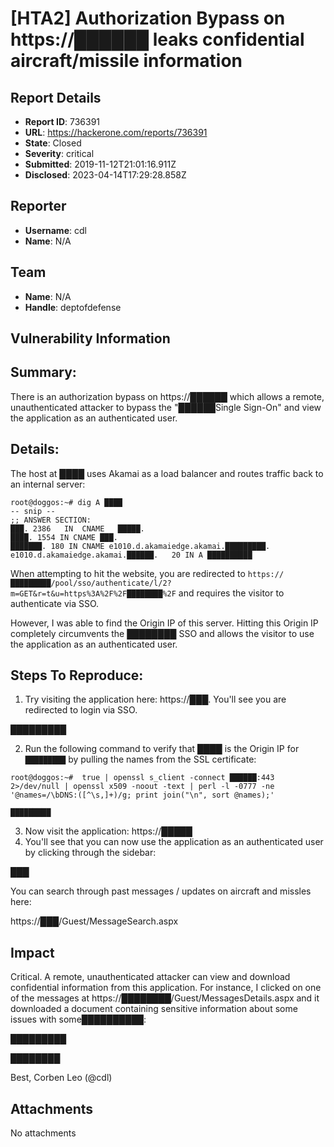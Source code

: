 # [HTA2] Authorization Bypass on https://██████ leaks confidential aircraft/missile information

## Report Details
- **Report ID**: 736391
- **URL**: https://hackerone.com/reports/736391
- **State**: Closed
- **Severity**: critical
- **Submitted**: 2019-11-12T21:01:16.911Z
- **Disclosed**: 2023-04-14T17:29:28.858Z

## Reporter
- **Username**: cdl
- **Name**: N/A

## Team
- **Name**: N/A
- **Handle**: deptofdefense

## Vulnerability Information
## Summary:
There is an authorization bypass on https://██████  which allows a remote, unauthenticated attacker to bypass the "██████Single Sign-On" and view the application as an authenticated user.

## Details:
The host at ████ uses Akamai as a load balancer and routes traffic back to an internal server:

```
root@doggos:~# dig A ████
-- snip --
;; ANSWER SECTION:
███. 2386	IN	CNAME	█████.
████. 1554 IN CNAME ███.
███████. 180 IN CNAME e1010.d.akamaiedge.akamai.█████████.
e1010.d.akamaiedge.akamai.██████.	20 IN A	██████████
``` 

When attempting to hit the website, you are redirected to `https://█████████/pool/sso/authenticate/l/2?m=GET&r=t&u=https%3A%2F%2F████████%2F` and requires the visitor to authenticate via SSO.

However, I was able to find the Origin IP of this server. Hitting this Origin IP completely circumvents the ████████ SSO and allows the visitor to use the application as an authenticated user.

## Steps To Reproduce:
  1. Try visiting the application here: https://███. You'll see you are redirected to login via SSO.

█████████

  2. Run the following command to verify that ████ is the Origin IP for `█████████` by pulling the names from the SSL certificate:

```
root@doggos:~#  true | openssl s_client -connect ██████:443 2>/dev/null | openssl x509 -noout -text | perl -l -0777 -ne '@names=/\bDNS:([^\s,]+)/g; print join("\n", sort @names);'

█████████
```

  3. Now visit the application: https://█████
  4. You'll see that you can now use the application as an authenticated user by clicking through the sidebar:

███

You can search through past messages / updates on aircraft and missles here: 

https://███/Guest/MessageSearch.aspx

## Impact

Critical. A remote, unauthenticated attacker can view and download confidential information from this application. For instance, I clicked on one of the messages at https://████████/Guest/MessagesDetails.aspx and it downloaded a document containing sensitive information about some issues with some██████████:

█████████

████████


Best,
Corben Leo (@cdl)

## Attachments
No attachments
